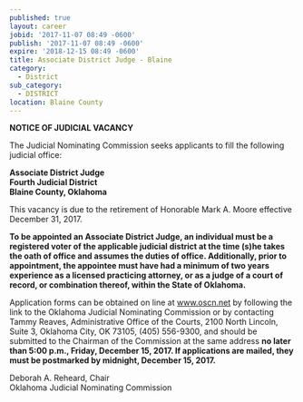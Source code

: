 ```yaml
---
published: true
layout: career
jobid: '2017-11-07 08:49 -0600'
publish: '2017-11-07 08:49 -0600'
expire: '2018-12-15 08:49 -0600'
title: Associate District Judge - Blaine
category:
  - District
sub_category:
  - DISTRICT
location: Blaine County
---
```

**NOTICE OF JUDICIAL VACANCY**

The Judicial Nominating Commission seeks applicants to fill the following judicial office:

**Associate District Judge  
Fourth Judicial District  
Blaine County, Oklahoma**

This vacancy is due to the retirement of Honorable Mark A. Moore effective December 31, 2017.

**To be appointed an Associate District Judge, an individual must be a registered voter of the applicable judicial district at the time (s)he takes the oath of office and assumes the duties of office.  Additionally, prior to appointment, the appointee must have had a minimum of two years experience as a licensed practicing attorney, or as a judge of a court of record, or combination thereof, within the State of Oklahoma.**

Application forms can be obtained on line at www.oscn.net by following the link to the Oklahoma Judicial Nominating Commission or by contacting Tammy Reaves, Administrative Office of the Courts, 2100 North Lincoln, Suite 3, Oklahoma City, OK  73105, (405) 556-9300, and should be submitted to the Chairman of the Commission at the same address **no later than 5:00 p.m., Friday, December 15, 2017.  If applications are mailed, they must be postmarked by midnight, December 15, 2017.**

Deborah A. Reheard, Chair  
Oklahoma Judicial Nominating Commission

